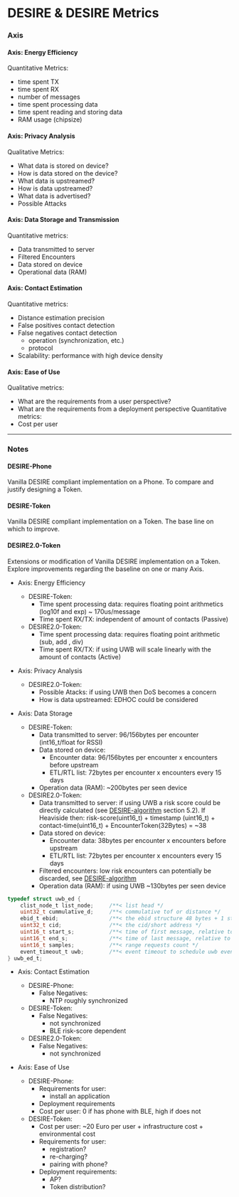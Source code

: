 # DESIRE & DESIRE Metrics

### Axis

#### Axis: Energy Efficiency
Quantitative Metrics:
* time spent TX
* time spent RX
* number of messages
* time spent processing data
* time spent reading and storing data
* RAM usage (chipsize)

#### Axis: Privacy Analysis
Qualitative Metrics:
* What data is stored on device?
* How is data stored on the device?
* What data is upstreamed?
* How is data upstreamed?
* What data is advertised?
* Possible Attacks

#### Axis: Data Storage and Transmission
Quantitative metrics:
* Data transmitted to server
* Filtered Encounters
* Data stored on device
* Operational data (RAM)


#### Axis: Contact Estimation
Quantitative metrics:
* Distance estimation precision
* False positives contact detection
* False negatives contact detection
    * operation (synchronization, etc.)
    * protocol
* Scalability: performance with high device density

#### Axis: Ease of Use
Qualitative metrics:
* What are the requirements from a user perspective?
* What are the requirements from a deployment perspective
Quantitative metrics:
* Cost per user

------------------------------------------

### Notes

#### DESIRE-Phone

Vanilla DESIRE compliant implementation on a Phone. To compare and justify designing a Token.

#### DESIRE-Token
Vanilla DESIRE compliant implementation on a Token. The base line on which to improve.

#### DESIRE2.0-Token
Extensions or modification of Vanilla DESIRE implementation on a Token. Explore improvements regarding the baseline on one or many Axis.


* Axis: Energy Efficiency
    * DESIRE-Token:
        * Time spent processing data: requires floating point arithmetics (log10f and exp) ~ 170us/message
        * Time spent RX/TX: independent of amount of contacts (Passive)
    * DESIRE2.0-Token:
        * Time spent processing data: requires floating point arithmetic (sub, add , div)
        * Time spent RX/TX: if using UWB will scale linearly with the amount of contacts (Active)

* Axis: Privacy Analysis
    * DESIRE2.0-Token:
        * Possible Atacks: if using UWB then DoS becomes a concern
        * How is data upstreamed: EDHOC could be considered

* Axis: Data Storage
    * DESIRE-Token:
        * Data transmitted to server: 96/156bytes per encounter (int16_t/float for RSSI)
        * Data stored on device:
            * Encounter data: 96/156bytes per encounter x encounters before upstream
            * ETL/RTL list: 72bytes per encounter x encounters every 15 days
        * Operation data (RAM): ~200bytes per seen device
    * DESIRE2.0-Token:
        * Data transmitted to server: if using UWB a risk score could be directly calculated (see [DESIRE-algorithm] section 5.2). If Heaviside then: risk-score(uint16_t) + timestamp (uint16_t) + contact-time(uint16_t) + EncounterToken(32Bytes) = ~38
        * Data stored on device:
            * Encounter data: 38bytes per encounter x encounters before upstream
            * ETL/RTL list: 72bytes per encounter x encounters every 15 days
        * Filtered encounters: low risk encounters can potentially be discarded, see [DESIRE-algorithm]
        * Operation data (RAM): if using UWB ~130bytes per seen device
```c
typedef struct uwb_ed {
    clist_node_t list_node;     /**< list head */
    uint32_t cummulative_d;     /**< commulative tof or distance */
    ebid_t ebid;                /**< the ebid structure 48 bytes + 1 status byte */
    uint32_t cid;               /**< the cid/short address */
    uint16_t start_s;           /**< time of first message, relative to start of epoch [s] */
    uint16_t end_s;             /**< time of last message, relative to start of epoch [s] */
    uint16_t samples;           /**< range requests count */
    event_timeout_t uwb;        /**< event timeout to schedule uwb events */
} uwb_ed_t;
```

* Axis: Contact Estimation
    * DESIRE-Phone:
        * False Negatives:
            * NTP roughly synchronized
    * DESIRE-Token:
        * False Negatives:
            * not synchronized
            * BLE risk-score dependent
    * DESIRE2.0-Token:
        * False Negatives:
            * not synchronized

* Axis: Ease of Use
    * DESIRE-Phone:
        * Requirements for user:
            * install an application
        * Deployment requirements
        * Cost per user: 0 if has phone with BLE, high if does not
    * DESIRE-Token:
        * Cost per user: ~20 Euro per user + infrastructure cost + environmental cost
        * Requirements for user:
            * registration?
            * re-charging?
            * pairing with phone?
        * Deployment requirements:
            * AP?
            * Token distribution?


[DESIRE]: https://hal.inria.fr/hal-02568730/document
[DESIRE-algorithm]: https://hal.inria.fr/hal-02641630/document
